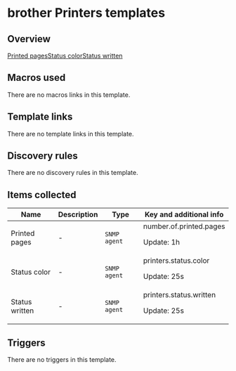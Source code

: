 # brother Printers templates

## Overview

[Printed pages](http://192.168.0.12/zabbix/items.php?form=update&hostid=10436&itemid=37189)[Status color](http://192.168.0.12/zabbix/items.php?form=update&hostid=10436&itemid=37157)[Status written](http://192.168.0.12/zabbix/items.php?form=update&hostid=10436&itemid=37158)



## Macros used

There are no macros links in this template.

## Template links

There are no template links in this template.

## Discovery rules

There are no discovery rules in this template.

## Items collected

|Name|Description|Type|Key and additional info|
|----|-----------|----|----|
|Printed pages|<p>-</p>|`SNMP agent`|number.of.printed.pages<p>Update: 1h</p>|
|Status color|<p>-</p>|`SNMP agent`|printers.status.color<p>Update: 25s</p>|
|Status written|<p>-</p>|`SNMP agent`|printers.status.written<p>Update: 25s</p>|
## Triggers

There are no triggers in this template.

